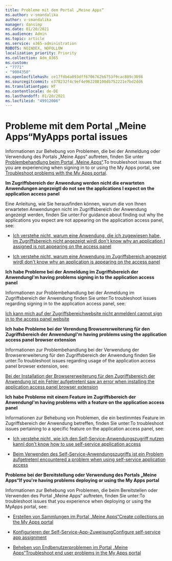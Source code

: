 ```yaml
---
title: Probleme mit dem Portal „Meine Apps“
ms.author: v-smandalika
author: v-smandalika
manager: dansimp
ms.date: 01/20/2021
ms.audience: Admin
ms.topic: article
ms.service: o365-administration
ROBOTS: NOINDEX, NOFOLLOW
localization_priority: Priority
ms.collection: Adm_O365
ms.custom:
- "7771"
- "9004350"
ms.openlocfilehash: ce17fdbda093dff6706762b6753f9cac889c3098
ms.sourcegitcommit: e378232f4c9ef4e962208100db752221e7bd2dd6
ms.translationtype: HT
ms.contentlocale: de-DE
ms.lasthandoff: 01/20/2021
ms.locfileid: "49912006"
---
```

# <a name="myapps-portal-issues"></a><span data-ttu-id="39f88-102">Probleme mit dem Portal „Meine Apps“</span><span class="sxs-lookup"><span data-stu-id="39f88-102">MyApps portal issues</span></span>

<span data-ttu-id="39f88-103">Informationen zur Behebung von Problemen, die bei der Anmeldung oder Verwendung des Portals „Meine Apps“ auftreten, finden Sie unter [Problembehandlung beim Portal „Meine Apps“](https://docs.microsoft.com/azure/active-directory/user-help/my-apps-portal-end-user-troubleshoot).</span><span class="sxs-lookup"><span data-stu-id="39f88-103">To troubleshoot issues that you are experiencing when signing in to or using the My Apps portal, see [Troubleshoot problems with the My Apps portal](https://docs.microsoft.com/azure/active-directory/user-help/my-apps-portal-end-user-troubleshoot).</span></span>

<span data-ttu-id="39f88-104">**Im Zugriffsbereich der Anwendung werden nicht die erwarteten Anwendungen angezeigt**</span><span class="sxs-lookup"><span data-stu-id="39f88-104">**I do not see the applications I expect on the application access panel**</span></span>

<span data-ttu-id="39f88-105">Eine Anleitung, wie Sie herausfinden können, warum die von Ihnen erwarteten Anwendungen nicht im Zugriffsbereich der Anwendung angezeigt werden, finden Sie unter:</span><span class="sxs-lookup"><span data-stu-id="39f88-105">For guidance about finding out why the applications you expect are not appearing on the application access panel, see:</span></span>

- [<span data-ttu-id="39f88-106">Ich verstehe nicht, warum eine Anwendung, die ich zugewiesen habe, im Zugriffsbereich nicht angezeigt wird</span><span class="sxs-lookup"><span data-stu-id="39f88-106">I don't know why an application I assigned is not appearing on the access panel</span></span>](https://docs.microsoft.com/azure/active-directory/application-access-panel-unexpected-application-not-appearing/)
     
- [<span data-ttu-id="39f88-107">Ich verstehe nicht, warum eine Anwendung im Zugriffsbereich angezeigt wird</span><span class="sxs-lookup"><span data-stu-id="39f88-107">I don't know why an application is appearing on the access panel</span></span>](https://docs.microsoft.com/azure/active-directory/application-access-panel-unexpected-application-appears/)

<span data-ttu-id="39f88-108">**Ich habe Probleme bei der Anmeldung im Zugriffsbereich der Anwendung**</span><span class="sxs-lookup"><span data-stu-id="39f88-108">**I'm having problems signing in to the application access panel**</span></span>

<span data-ttu-id="39f88-109">Informationen zur Problembehandlung bei der Anmeldung im Zugriffsbereich der Anwendung finden Sie unter:</span><span class="sxs-lookup"><span data-stu-id="39f88-109">To troubleshoot issues regarding signing in to the application access panel, see:</span></span>

[<span data-ttu-id="39f88-110">Ich kann mich auf der Zugriffsbereichwebsite nicht anmelden</span><span class="sxs-lookup"><span data-stu-id="39f88-110">I cannot sign in to the access panel website</span></span>](https://docs.microsoft.com/azure/active-directory/manage-apps/application-sign-in-other-problem-access-panel)

<span data-ttu-id="39f88-111">**Ich habe Probleme bei der Verendung Browsererweiterung für den Zugriffsbereich der Anwendung**</span><span class="sxs-lookup"><span data-stu-id="39f88-111">**I'm having problems using the application access panel browser extension**</span></span>

<span data-ttu-id="39f88-112">Informationen zur Problembehandlung bei der Verwendung der Browsererweiterung für den Zugriffsbereich der Anwendung finden Sie unter:</span><span class="sxs-lookup"><span data-stu-id="39f88-112">To troubleshoot issues regarding usage of the application access panel browser extension, see:</span></span>

[<span data-ttu-id="39f88-113">Bei der Installation der Browsererweiterung für den Zugriffsbereich der Anwendung ist ein Fehler aufgetreten</span><span class="sxs-lookup"><span data-stu-id="39f88-113">I saw an error when installing the application access panel browser extension</span></span>](https://docs.microsoft.com/azure/active-directory/application-access-panel-extension-problem-installing/)

<span data-ttu-id="39f88-114">**Ich habe Probleme mit einem Feature im Zugriffsbereich der Anwendung**</span><span class="sxs-lookup"><span data-stu-id="39f88-114">**I'm having problems with a feature on the application access panel**</span></span>

<span data-ttu-id="39f88-115">Informationen zur Behebung von Problemen, die ein bestimmtes Feature im Zugriffsbereich der Anwendung betreffen, finden Sie unter:</span><span class="sxs-lookup"><span data-stu-id="39f88-115">To troubleshoot issues pertaining to a specific feature on the application access panel, see:</span></span>

- [<span data-ttu-id="39f88-116">Ich verstehe nicht, wie ich den Self-Service-Anwendungszugriff nutzen kann</span><span class="sxs-lookup"><span data-stu-id="39f88-116">I don't know how to use self-service application access</span></span>](https://docs.microsoft.com/azure/active-directory/manage-apps/access-panel-manage-self-service-access) 

- [<span data-ttu-id="39f88-117">Beim Verwenden des Self-Service-Anwendungszugriffs ist ein Problem aufgetreten</span><span class="sxs-lookup"><span data-stu-id="39f88-117">I encountered a problem when using self-service application access</span></span>](https://docs.microsoft.com/azure/active-directory/manage-apps/access-panel-manage-self-service-access)
    
<span data-ttu-id="39f88-118">**Probleme bei der Bereitstellung oder Verwendung des Portals „Meine Apps“**</span><span class="sxs-lookup"><span data-stu-id="39f88-118">**If you're having problems deploying or using the My Apps portal**</span></span>

<span data-ttu-id="39f88-119">Informationen zur Behebung von Problemen, die beim Bereitstellen oder Verwenden des Portal „Meine Apps“ auftreten, finden Sie unter:</span><span class="sxs-lookup"><span data-stu-id="39f88-119">To troubleshoot issues that you experience when deploying or using the MyApps portal, see:</span></span>

- [<span data-ttu-id="39f88-120">Erstellen von Sammlungen im Portal „Meine Apps“</span><span class="sxs-lookup"><span data-stu-id="39f88-120">Create collections on the My Apps portal</span></span>](https://docs.microsoft.com/azure/active-directory/manage-apps/access-panel-collections) 
    
- [<span data-ttu-id="39f88-121">Konfigurieren der Self-Service-App-Zuweisung</span><span class="sxs-lookup"><span data-stu-id="39f88-121">Configure self-service app assignment</span></span>](https://docs.microsoft.com/azure/active-directory/manage-apps/manage-self-service-access)
     
- [<span data-ttu-id="39f88-122">Beheben von Endbenutzerproblemen im Portal „Meine Apps“</span><span class="sxs-lookup"><span data-stu-id="39f88-122">Troubleshoot end user problems in the My Apps portal</span></span>](https://docs.microsoft.com/azure/active-directory/user-help/my-apps-portal-end-user-troubleshoot)



